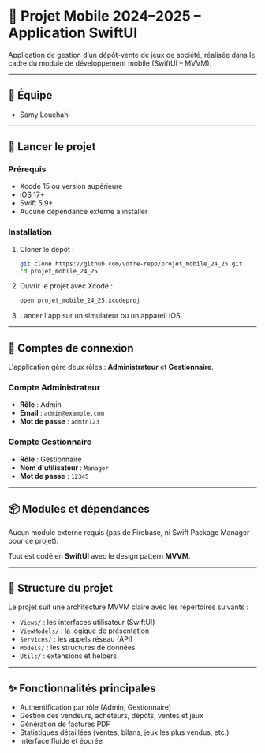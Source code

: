 # 📱 Projet Mobile 2024–2025 – Application SwiftUI

Application de gestion d’un dépôt-vente de jeux de société, réalisée dans le cadre du module de développement mobile (SwiftUI – MVVM).

---

## 👥 Équipe

- Samy Louchahi

---

## 🚀 Lancer le projet

### Prérequis
- Xcode 15 ou version supérieure
- iOS 17+
- Swift 5.9+
- Aucune dépendance externe à installer

### Installation
1. Cloner le dépôt :
   ```bash
   git clone https://github.com/votre-repo/projet_mobile_24_25.git
   cd projet_mobile_24_25
   ```

2. Ouvrir le projet avec Xcode :
   ```bash
   open projet_mobile_24_25.xcodeproj
   ```

3. Lancer l'app sur un simulateur ou un appareil iOS.

---

## 🔐 Comptes de connexion

L'application gère deux rôles : **Administrateur** et **Gestionnaire**.

### Compte Administrateur
- **Rôle** : Admin
- **Email** : `admin@example.com`
- **Mot de passe** : `admin123`

### Compte Gestionnaire
- **Rôle** : Gestionnaire
- **Nom d'utilisateur** : `Manager`
- **Mot de passe** : `12345`

---

## 📦 Modules et dépendances

Aucun module externe requis (pas de Firebase, ni Swift Package Manager pour ce projet).

Tout est codé en **SwiftUI** avec le design pattern **MVVM**.

---

## 📂 Structure du projet

Le projet suit une architecture MVVM claire avec les répertoires suivants :
- `Views/` : les interfaces utilisateur (SwiftUI)
- `ViewModels/` : la logique de présentation
- `Services/` : les appels réseau (API)
- `Models/` : les structures de données
- `Utils/` : extensions et helpers

---

## ✨ Fonctionnalités principales

- Authentification par rôle (Admin, Gestionnaire)
- Gestion des vendeurs, acheteurs, dépôts, ventes et jeux
- Génération de factures PDF
- Statistiques détaillées (ventes, bilans, jeux les plus vendus, etc.)
- Interface fluide et épurée
